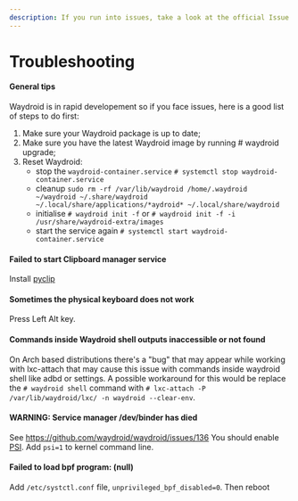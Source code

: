 ```yaml
---
description: If you run into issues, take a look at the official Issue Tracker [Waydroid issue tracker](https://github.com/waydroid/waydroid/issues)
---
```


# Troubleshooting

#### General tips
Waydroid is in rapid developement so if you face issues, here is a good list of steps to do first:

1. Make sure your Waydroid package is up to date;
2. Make sure you have the latest Waydroid image by running # waydroid upgrade;
3. Reset Waydroid: 
    * stop the `waydroid-container.service` `# systemctl stop waydroid-container.service`
    * cleanup `sudo rm -rf /var/lib/waydroid /home/.waydroid ~/waydroid ~/.share/waydroid ~/.local/share/applications/*aydroid* ~/.local/share/waydroid`
    * initialise `# waydroid init -f` or `# waydroid init -f -i /usr/share/waydroid-extra/images`
    * start the service again `# systemctl start waydroid-container.service`

#### Failed to start Clipboard manager service

Install [pyclip](https://repology.org/project/python:pyclip/versions)

#### Sometimes the physical keyboard does not work

Press Left Alt key.

#### Commands inside Waydroid shell outputs inaccessible or not found

On Arch based distributions there's a "bug" that may appear while working with lxc-attach that may cause this issue with commands inside waydroid shell like adbd or settings. A possible workaround for this would be replace the `# waydroid shell` command with `# lxc-attach -P /var/lib/waydroid/lxc/ -n waydroid --clear-env`.

#### WARNING: Service manager /dev/binder has died

See https://github.com/waydroid/waydroid/issues/136
You should enable [PSI](https://www.kernel.org/doc/html/latest/accounting/psi.html). Add `psi=1` to kernel command line.

#### Failed to load bpf program: (null)

Add `/etc/systctl.conf` file, `unprivileged_bpf_disabled=0`. Then reboot
